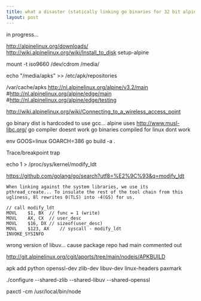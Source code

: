 ```yaml
---
title: what a disaster (statically linking go binaries for 32 bit alpine linux)
layout: post
---
```


in progress...

http://alpinelinux.org/downloads/
http://wiki.alpinelinux.org/wiki/Install_to_disk
setup-alpine

mount -t iso9660 /dev/cdrom /media/

echo "/media/apks" >> /etc/apk/repositories

/var/cache/apks
http://nl.alpinelinux.org/alpine/v3.2/main
#http://nl.alpinelinux.org/alpine/edge/main
#http://nl.alpinelinux.org/alpine/edge/testing



http://wiki.alpinelinux.org/wiki/Connecting_to_a_wireless_access_point

go binary dist is hardcoded to use gcc...
alpine uses http://www.musl-libc.org/
go compiler doesnt work
go binaries compiled for linux dont work

env GOOS=linux GOARCH=386 go build -a .

Trace/breakpoint trap

echo 1 > /proc/sys/kernel/modify_ldt

https://github.com/golang/go/search?utf8=%E2%9C%93&q=modify_ldt


    When linking against the system libraries, we use its pthread_create... To insulate the rest of the tool chain from this ugliness, 8l rewrites 0(TLS) into -4(GS) for us.

    // call modify_ldt
    MOVL	$1, BX	// func = 1 (write)
    MOVL	AX, CX	// user_desc
    MOVL	$16, DX	// sizeof(user_desc)
    MOVL	$123, AX	// syscall - modify_ldt
    INVOKE_SYSINFO



wrong version of libuv...
cause package repo had main commented out

http://git.alpinelinux.org/cgit/aports/tree/main/nodejs/APKBUILD

apk add python openssl-dev zlib-dev libuv-dev	linux-headers paxmark

./configure --shared-zlib --shared-libuv --shared-openssl

paxctl -cm /usr/local/bin/node
